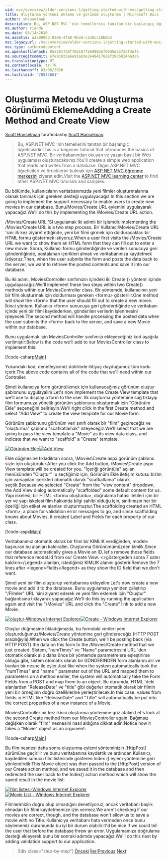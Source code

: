 ```yaml
---
uid: mvc/overview/older-versions-1/getting-started-with-mvc/getting-started-with-mvc-part6
title: Oluşturma yöntemi ekleme ve görünüm oluşturma | Microsoft Docs
author: shanselman
description: Bu, ASP.NET MVC 'nin temellerini tanıtan bir başlangıç öğreticisidir. Bir veritabanından okuyan ve yazan basit bir Web uygulaması oluşturun.
ms.author: riande
ms.date: 08/14/2010
ms.assetid: a3a90963-0286-4fa0-9b3d-c230cc18b0a3
msc.legacyurl: /mvc/overview/older-versions-1/getting-started-with-mvc/getting-started-with-mvc-part6
msc.type: authoredcontent
ms.openlocfilehash: 05a281720f76b107fe8d902ef60d5d2e72af3ef5
ms.sourcegitcommit: e7e91932a6e91a63e2e46417626f39d6b244a3ab
ms.translationtype: MT
ms.contentlocale: tr-TR
ms.lasthandoff: 03/06/2020
ms.locfileid: "78543661"
---
```

# <a name="adding-a-create-method-and-create-view"></a><span data-ttu-id="b43ee-104">Oluşturma Metodu ve Oluşturma Görünümü Ekleme</span><span class="sxs-lookup"><span data-stu-id="b43ee-104">Adding a Create Method and Create View</span></span>

<span data-ttu-id="b43ee-105">[Scott Hanselman](https://github.com/shanselman) tarafından</span><span class="sxs-lookup"><span data-stu-id="b43ee-105">by [Scott Hanselman](https://github.com/shanselman)</span></span>

> <span data-ttu-id="b43ee-106">Bu, ASP.NET MVC 'nin temellerini tanıtan bir başlangıç öğreticisidir.</span><span class="sxs-lookup"><span data-stu-id="b43ee-106">This is a beginner tutorial that introduces the basics of ASP.NET MVC.</span></span> <span data-ttu-id="b43ee-107">Bir veritabanından okuyan ve yazan basit bir Web uygulaması oluşturacaksınız.</span><span class="sxs-lookup"><span data-stu-id="b43ee-107">You'll create a simple web application that reads and writes from a database.</span></span> <span data-ttu-id="b43ee-108">Diğer ASP.NET MVC öğreticileri ve örneklerini bulmak için [ASP.NET MVC öğrenme merkezini](../../../index.md) ziyaret edin.</span><span class="sxs-lookup"><span data-stu-id="b43ee-108">Visit the [ASP.NET MVC learning center](../../../index.md) to find other ASP.NET MVC tutorials and samples.</span></span>

<span data-ttu-id="b43ee-109">Bu bölümde, kullanıcıların veritabanımızda yeni filmler oluşturmalarına olanak tanımak için gereken desteği uygulayacağız.</span><span class="sxs-lookup"><span data-stu-id="b43ee-109">In this section we are going to implement the support necessary to enable users to create new movies in our database.</span></span> <span data-ttu-id="b43ee-110">Bunu/Movies/Create URL eylemini uygulayarak yapacağız.</span><span class="sxs-lookup"><span data-stu-id="b43ee-110">We'll do this by implementing the /Movies/Create URL action.</span></span>

<span data-ttu-id="b43ee-111">/Movies/Create URL 'SI uygulamak iki adımlı bir işlemdir.</span><span class="sxs-lookup"><span data-stu-id="b43ee-111">Implementing the /Movies/Create URL is a two step process.</span></span> <span data-ttu-id="b43ee-112">Bir Kullanıcı/Movies/Create URL 'sini ilk kez ziyaret ettiğinde, yeni bir filmi girmek için dolduracakları bir HTML formu göstermek istiyoruz.</span><span class="sxs-lookup"><span data-stu-id="b43ee-112">When a user first visits the /Movies/Create URL we want to show them an HTML form that they can fill out to enter a new movie.</span></span> <span data-ttu-id="b43ee-113">Sonra, Kullanıcı formu gönderdiğinde ve verileri sunucuya geri gönderdiğinde, postalanan içerikleri almak ve veritabanınıza kaydetmek istiyoruz.</span><span class="sxs-lookup"><span data-stu-id="b43ee-113">Then, when the user submits the form and posts the data back to the server, we want to retrieve the posted contents and save it into our database.</span></span>

<span data-ttu-id="b43ee-114">Bu iki adımı, MoviesController sınıfımızın içindeki iki Create () yöntemi içinde uygulayacağız.</span><span class="sxs-lookup"><span data-stu-id="b43ee-114">We'll implement these two steps within two Create() methods within our MoviesController class.</span></span> <span data-ttu-id="b43ee-115">Bir yöntemde, kullanıcının yeni bir film oluşturmak için doldurması gereken &lt;formu&gt; gösterilir.</span><span class="sxs-lookup"><span data-stu-id="b43ee-115">One method will show the &lt;form&gt; that the user should fill out to create a new movie.</span></span> <span data-ttu-id="b43ee-116">İkinci yöntem, Kullanıcı &lt;form&gt; sunucuya geri gönderdiğinde ve veritabanı içinde yeni bir filmi kaydederken, gönderilen verilerin işlenmesini işleyecek.</span><span class="sxs-lookup"><span data-stu-id="b43ee-116">The second method will handle processing the posted data when the user submits the &lt;form&gt; back to the server, and save a new Movie within our database.</span></span>

<span data-ttu-id="b43ee-117">Bunu uygulamak için MoviesController sınıfımızı ekleyeceğiniz kod aşağıda verilmiştir:</span><span class="sxs-lookup"><span data-stu-id="b43ee-117">Below is the code we'll add to our MoviesController class to implement this:</span></span>

[!code-csharp[Main](getting-started-with-mvc-part6/samples/sample1.cs)]

<span data-ttu-id="b43ee-118">Yukarıdaki kod, denetleyicimiz dahilinde ihtiyaç duyduğumuz tüm kodu içerir.</span><span class="sxs-lookup"><span data-stu-id="b43ee-118">The above code contains all of the code that we'll need within our Controller.</span></span>

<span data-ttu-id="b43ee-119">Şimdi kullanıcıya form görüntülemek için kullanacağımız görünüm oluştur şablonunu uygulayalim.</span><span class="sxs-lookup"><span data-stu-id="b43ee-119">Let's now implement the Create View template that we'll use to display a form to the user.</span></span> <span data-ttu-id="b43ee-120">İlk oluşturma yöntemine sağ tıklayıp film formumuza yönelik görünüm şablonunu oluşturmak için "Görünüm Ekle" seçeneğini belirleyin.</span><span class="sxs-lookup"><span data-stu-id="b43ee-120">We'll right click in the first Create method and select "Add View" to create the view template for our Movie form.</span></span>

<span data-ttu-id="b43ee-121">Görünüm şablonunu görünüm veri sınıfı olarak bir "film" geçireceğiz ve "oluşturma" şablonu "scafkatlamak" isteyeceğiz.</span><span class="sxs-lookup"><span data-stu-id="b43ee-121">We'll select that we are going to pass the view template a "Movie" as its view data class, and indicate that we want to "scaffold" a "Create" template.</span></span>

<span data-ttu-id="b43ee-122">[![Görünüm Ekle](getting-started-with-mvc-part6/_static/image2.png)](getting-started-with-mvc-part6/_static/image1.png)</span><span class="sxs-lookup"><span data-stu-id="b43ee-122">[![Add View](getting-started-with-mvc-part6/_static/image2.png)](getting-started-with-mvc-part6/_static/image1.png)</span></span>

<span data-ttu-id="b43ee-123">Ekle düğmesine tıkladıktan sonra, \Movies\Create.aspx görünüm şablonu sizin için oluşturulur.</span><span class="sxs-lookup"><span data-stu-id="b43ee-123">After you click the Add button, \Movies\Create.aspx View template will be created for you.</span></span> <span data-ttu-id="b43ee-124">"İçeriği görüntüle" açılan menüsünden "Oluştur" 'u seçtiğimiz için, Görünüm Ekle iletişim kutusu bizim için varsayılan içerikleri otomatik olarak "scafkatlama" olarak seçtik.</span><span class="sxs-lookup"><span data-stu-id="b43ee-124">Because we selected "Create" from the "view content" dropdown, the Add View dialog automatically "scaffolded" some default content for us.</span></span> <span data-ttu-id="b43ee-125">Yapı iskelesi, bir HTML &lt;formu oluşturdu&gt;, doğrulama hatası iletileri için bir yer ve yapı iskelesi film hakkında bilgi sahibi olduğu için, sınıfımızın her bir özelliği için etiket ve alanları oluşturmuştur.</span><span class="sxs-lookup"><span data-stu-id="b43ee-125">The scaffolding created an HTML &lt;form&gt;, a place for validation error messages to go, and since scaffolding knows about Movies, it created Label and Fields for each property of our class.</span></span>

[!code-aspx[Main](getting-started-with-mvc-part6/samples/sample2.aspx)]

<span data-ttu-id="b43ee-126">Veritabanımız otomatik olarak bir filmi bir KIMLIK verdiğinden, modele başvuran bu alanları kaldıralim. Oluşturma Görünümümüzden kimlik.</span><span class="sxs-lookup"><span data-stu-id="b43ee-126">Since our database automatically gives a Movie an ID, let's remove those fields that reference model.Id from our Create View.</span></span> <span data-ttu-id="b43ee-127">&lt;&gt;göstergeden sonra 7 satırı kaldırın&lt;/Legend&gt; alanları, istediğimiz KIMLIK alanını gösterir.</span><span class="sxs-lookup"><span data-stu-id="b43ee-127">Remove the 7 lines after &lt;legend&gt;Fields&lt;/legend&gt; as they show the ID field that we don't want.</span></span>

<span data-ttu-id="b43ee-128">Şimdi yeni bir film oluşturup veritabanına ekleyelim.</span><span class="sxs-lookup"><span data-stu-id="b43ee-128">Let's now create a new movie and add it to the database.</span></span> <span data-ttu-id="b43ee-129">Bunu uygulamayı yeniden çalıştırıp "/Filmler" URL 'sini ziyaret ederek ve yeni film eklemek için "Oluştur" bağlantısına tıklayarak yapacağız.</span><span class="sxs-lookup"><span data-stu-id="b43ee-129">We'll do this by running the application again and visit the "/Movies" URL and click the "Create" link to add a new Movie.</span></span>

<span data-ttu-id="b43ee-130">[![oluştur-Windows Internet Explorer](getting-started-with-mvc-part6/_static/image4.png)](getting-started-with-mvc-part6/_static/image3.png)</span><span class="sxs-lookup"><span data-stu-id="b43ee-130">[![Create - Windows Internet Explorer](getting-started-with-mvc-part6/_static/image4.png)](getting-started-with-mvc-part6/_static/image3.png)</span></span>

<span data-ttu-id="b43ee-131">Oluştur düğmesine tıkladığımızda, bu formdaki verileri yeni oluşturduğumuz/Movies/Create yöntemine geri göndereceğiz (HTTP POST aracılığıyla).</span><span class="sxs-lookup"><span data-stu-id="b43ee-131">When we click the Create button, we'll be posting back (via HTTP POST) the data on this form to the /Movies/Create method that we just created.</span></span> <span data-ttu-id="b43ee-132">Sistem, "numTimes" ve "Name" parametresini URL 'den otomatik olarak alıp daha önce bir yöntemde parametrelere eşleştirirse olduğu gibi, sistem otomatik olarak bir GÖNDERINDEN form alanlarını alır ve bunları bir nesne ile eşler.</span><span class="sxs-lookup"><span data-stu-id="b43ee-132">Just like when the system automatically took the "numTimes" and "name " parameter out of the URL and mapped them to parameters on a method earlier, the system will automatically take the Form Fields from a POST and map them to an object.</span></span> <span data-ttu-id="b43ee-133">Bu durumda, HTML 'deki alanlardan "ReleaseDate" ve "title" gibi değerler otomatik olarak bir filmin yeni bir örneğinin doğru özelliklerine yerleştirilecek.</span><span class="sxs-lookup"><span data-stu-id="b43ee-133">In this case, values from fields in HTML like "ReleaseDate" and "Title" will automatically be put into the correct properties of a new instance of a Movie.</span></span>

<span data-ttu-id="b43ee-134">MoviesController bir kez ikinci oluşturma yöntemine göz atalım.</span><span class="sxs-lookup"><span data-stu-id="b43ee-134">Let's look at the second Create method from our MoviesController again.</span></span> <span data-ttu-id="b43ee-135">Bağımsız değişken olarak "film" nesnesini nasıl aldığına dikkat edin:</span><span class="sxs-lookup"><span data-stu-id="b43ee-135">Notice how it takes a "Movie" object as an argument:</span></span>

[!code-csharp[Main](getting-started-with-mvc-part6/samples/sample3.cs)]

<span data-ttu-id="b43ee-136">Bu film nesnesi daha sonra oluşturma eylemi yönteminizin [HttpPost] sürümüne geçirilir ve bunu veritabanına kaydettik ve ardından Kullanıcı, kaydedilen sonucu film listesinde gösteren Index () eylem yöntemine geri yönlendirdik:</span><span class="sxs-lookup"><span data-stu-id="b43ee-136">This Movie object was then passed to the [HttpPost] version of our Create action method, and we saved it in the database and then redirected the user back to the Index() action method which will show the saved result in the movie list:</span></span>

<span data-ttu-id="b43ee-137">[![film listesi-Windows Internet Explorer](getting-started-with-mvc-part6/_static/image6.png)](getting-started-with-mvc-part6/_static/image5.png)</span><span class="sxs-lookup"><span data-stu-id="b43ee-137">[![Movie List - Windows Internet Explorer](getting-started-with-mvc-part6/_static/image6.png)](getting-started-with-mvc-part6/_static/image5.png)</span></span>

<span data-ttu-id="b43ee-138">Filmlerimizin doğru olup olmadığını denetliyoruz, ancak veritabanı başlık olmadan bir filmi kaydetmemize izin vermez.</span><span class="sxs-lookup"><span data-stu-id="b43ee-138">We aren't checking if our movies are correct, though, and the database won't allow us to save a movie with no Title.</span></span> <span data-ttu-id="b43ee-139">Kullanıcıya veritabanı hata vermeden önce bunu söylememiz durumunda bu iyi bir durum olabilir.</span><span class="sxs-lookup"><span data-stu-id="b43ee-139">It'd be nice if we could tell the user that before the database threw an error.</span></span> <span data-ttu-id="b43ee-140">Uygulamamıza doğrulama desteği ekleyerek bunu bir sonraki adımda yapacağız.</span><span class="sxs-lookup"><span data-stu-id="b43ee-140">We'll do this next by adding validation support to our application.</span></span>

> [!div class="step-by-step"]
> <span data-ttu-id="b43ee-141">[Önceki](getting-started-with-mvc-part5.md)
> [İleri](getting-started-with-mvc-part7.md)</span><span class="sxs-lookup"><span data-stu-id="b43ee-141">[Previous](getting-started-with-mvc-part5.md)
[Next](getting-started-with-mvc-part7.md)</span></span>
